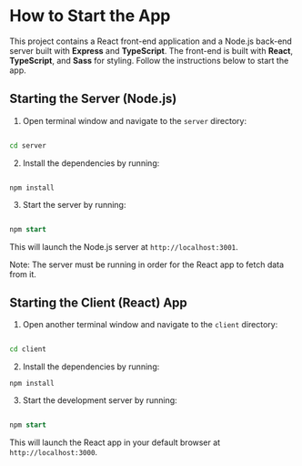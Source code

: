 # How to Start the App

This project contains a React front-end application and a Node.js back-end server built with **Express** and **TypeScript**. The front-end is built with **React**, **TypeScript**, and **Sass** for styling. Follow the instructions below to start the app.

## Starting the Server (Node.js) 
1. Open terminal window and navigate to the `server` directory:

```bash

cd server
``` 
2. Install the dependencies by running:

```

npm install
``` 
3. Start the server by running:

```sql

npm start
```



This will launch the Node.js server at `http://localhost:3001`.

Note: The server must be running in order for the React app to fetch data from it.

## Starting the Client (React) App 
1. Open another terminal window and navigate to the `client` directory:

```bash

cd client
``` 
2. Install the dependencies by running:

```
npm install
``` 
3. Start the development server by running:

```sql

npm start
```



This will launch the React app in your default browser at `http://localhost:3000`.
